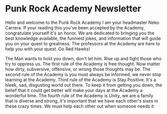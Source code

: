 <!DOCTYPE html>
  <html lang="en">
  <head>
  <meta charset="utf-8">
  </head>
   <h1>Punk Rock Academy Newsletter</h1>
   <p>Hello and welcome to the Punk Rock Academy I am your headmaster Neko Carrera.
If your reading this you've been accepted by the Academy, congratulate yourself it's 
an honor. We are dedicated to bringing you the best knowledge available, the funniest 
jokes, and information that will guide you on your quest to greatness. The professors
at the Academy are here to help you with your quest. Go Red Hawks!</p>

   <p2>The Man wants to hold you down, don't let him. Rise up and fight those who try
to oppress us. The first rule of the Academy is free thought. Now matter how dirty,
subversive, offensive, or wrong those thoughts may be. The second rule of the Academy is
you must always be informed, we never stop learning at the Academy. Third rule of the 
Academy is Stay Positive. It's a bleek, sad, disgusting world out there. To keep it from
getting you down, the belief that it could get better will make your days at the Academy
a wonderful time. The fourth rule of the Academy is Unity, we are a family that is diverse 
and strong, it's important that we have each other's sixes in these crazy times. We must 
help each other out when someone needs it</p2>

